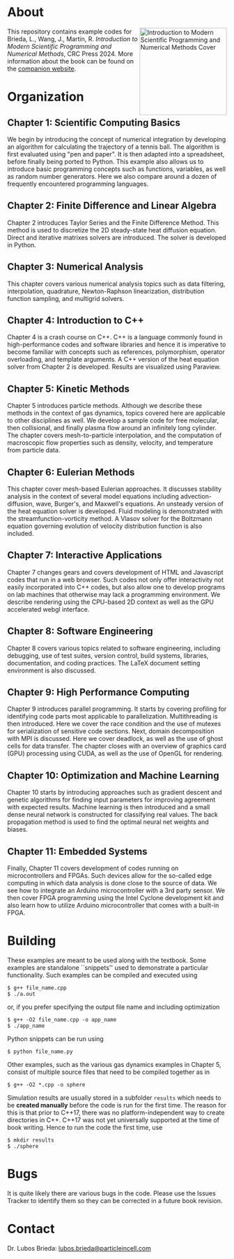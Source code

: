 # About
<img src="https://www.scientificprogrammingbook.com/images/book-cover.png" alt="Introduction to Modern Scientific Programming and Numerical Methods Cover" width="200" align="right"></img>
This repository contains example codes for Brieda, L., Wang, J., Martin, R. *Introduction to Modern Scientific Programming and Numerical Methods*, CRC Press 2024. More information about the book can be found on the [companion website](https://www.scientificprogrammingbook.com/).

# Organization 
## Chapter 1: Scientific Computing Basics
We begin by introducing the concept of numerical integration by developing an algorithm for calculating the trajectory of a tennis ball. The algorithm is first evaluated using "pen and paper". It is then adapted into a spreadsheet, before finally being ported to Python. This example also allows us to introduce basic programming concepts such as functions, variables, as well as random number generators. Here we also compare around a dozen of frequently encountered programming languages.

## Chapter 2: Finite Difference and Linear Algebra
Chapter 2 introduces Taylor Series and the Finite Difference Method. This method is used to discretize the 2D steady-state heat diffusion equation. Direct and iterative matrixes solvers are introduced. The solver is developed in Python.

## Chapter 3: Numerical Analysis
This chapter covers various numerical analysis topics such as data filtering, interpolation, quadrature, Newton-Raphson linearization, distribution function sampling, and multigrid solvers.

## Chapter 4: Introduction to C++
Chapter 4 is a crash course on C++. C++ is a language commonly found in high-performance codes and software libraries and hence it is imperative to become familiar with concepts such as references, polymorphism, operator overloading, and template arguments. A C++ version of the heat equation solver from Chapter 2 is developed. Results are visualized using Paraview.

## Chapter 5: Kinetic Methods
Chapter 5 introduces particle methods. Although we describe these methods in the context of gas dynamics, topics covered here are applicable to other disciplines as well. We develop a sample code for free molecular, then collisional, and finally plasma flow around an infinitely long cylinder. The chapter covers mesh-to-particle interpolation, and the computation of macroscopic flow properties such as density, velocity, and temperature from particle data.

## Chapter 6: Eulerian Methods
This chapter cover mesh-based Eulerian approaches. It discusses stability analysis in the context of several model equations including advection-diffusion, wave, Burger's, and Maxwell's equations. An unsteady version of the heat equation solver is developed. Fluid modeling is demonstrated with the streamfunction-vorticity method. A Vlasov solver for the Boltzmann equation governing evolution of velocity distribution function is also included.

## Chapter 7: Interactive Applications
Chapter 7 changes gears and covers development of HTML and Javascript codes that run in a web browser. Such codes not only offer interactivity not easily incorporated into C++ codes, but also allow one to develop programs on lab machines that otherwise may lack a programming environment. We describe rendering using the CPU-based 2D context as well as the GPU accelerated webgl interface.

## Chapter 8: Software Engineering
Chapter 8 covers various topics related to software engineering, including debugging, use of test suites, version control, build systems, libraries, documentation, and coding practices. The LaTeX document setting environment is also discussed.

## Chapter 9: High Performance Computing
Chapter 9 introduces parallel programming. It starts by covering profiling for identifying code parts most applicable to parallelization. Multithreading is then introduced. Here we cover the race condition and the use of mutexes for serialization of sensitive code sections. Next, domain decomposition with MPI is discussed. Here we cover deadlock, as well as the use of ghost cells for data transfer. The chapter closes with an overview of graphics card (GPU) processing using CUDA, as well as the use of OpenGL for rendering.

## Chapter 10: Optimization and Machine Learning
Chapter 10 starts by introducing approaches such as gradient descent and genetic algorithms for finding input parameters for improving agreement with expected results. Machine learning is then introduced and a small dense neural network is constructed for classifying real values. The back propagation method is used to find the optimal neural net weights and biases.
## Chapter 11: Embedded Systems
Finally, Chapter 11 covers development of codes running on microcontrollers and FPGAs. Such devices allow for the so-called edge computing in which data analysis is done close to the source of data. We see how to integrate an Arduino microcontroller with a 3rd party sensor. We then cover FPGA programming using the Intel Cyclone development kit and also learn how to utilize Arduino microcontroller that comes with a built-in FPGA. 

# Building
These examples are meant to be used along with the textbook. Some examples are standalone ``snippets'' used to demonstrate a
particular functionality. Such examples can be compiled and executed using  
```
$ g++ file_name.cpp
$ ./a.out
```  

or, if you prefer specifying the output file name and including optimization  
```
$ g++ -O2 file_name.cpp -o app_name
$ ./app_name
```

Python snippets can be run using  
```
$ python file_name.py
```

Other examples, such as the various gas dynamics examples in Chapter 5, consist of multiple source files that need to be compiled
together as in  
```
$ g++ -O2 *.cpp -o sphere
```  
Simulation results are usually stored in a subfolder `results` which needs to be __created manually__ before the code is run for
the first time. The reason for this is that prior to C++17, there was no platform-independent way to create directories
in C++. C++17 was not yet universally supported at the time of book writing. Hence to run the code the first time, use  
```
$ mkdir results
$ ./sphere
```

# Bugs
It is quite likely there are various bugs in the code. Please use the Issues Tracker to identify them so they can be corrected
in a future book revision. 

# Contact
Dr. Lubos Brieda: lubos.brieda@particleincell.com





